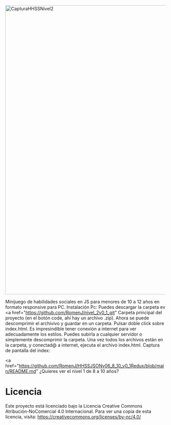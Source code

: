 


<img width="1138" height="907" alt="CapturaHHSSNivel2" src="https://github.com/user-attachments/assets/7e6a0250-15ee-4f7e-aec8-c04dc2e6f12d" />



<br/>

Minijuego de habilidades sociales en JS para menores de 10 a 12 años en formato responsive para PC. Instalación Pc: Puedes descargar la carpeta ev <a href="https://github.com/RomenJ/nivel_2v0_1_git" Carpeta principal del proyecto </a> (en el botón code, ahí hay un archivo .zip). Ahora se puede descomprimir el archivivo y guardar en un carpeta.  Pulsar doble click sobre index.html. Es impresindible tener conexión a internet para ver adecuadamente los estilos. Puedes subirla a cualquier servidor o simplemente descomprimir la carpeta. Una vez todos los archivos están en la carpeta, y conectad@ a internet, ejecuta el archivo index.html. Captura de pantalla del index:

<a href="https://github.com/RomenJ/HHSSJSONv06_8_10_v0_1Redux/blob/main/README.md" ¿Quieres ver el nivel 1 de 8 a 10 años? </a>
# Licencia

Este proyecto está licenciado bajo la Licencia 
Creative Commons Atribución-NoComercial 4.0 Internacional.
Para ver una copia de esta licencia, visita:
https://creativecommons.org/licenses/by-nc/4.0/ 

